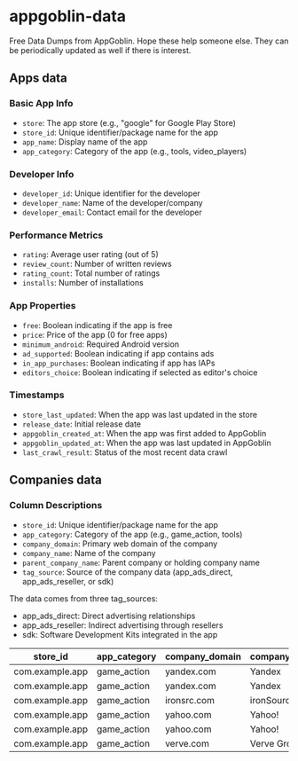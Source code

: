 # appgoblin-data
Free Data Dumps from AppGoblin. Hope these help someone else. They can be periodically updated as well if there is interest.

## Apps data

### Basic App Info
- `store`: The app store (e.g., "google" for Google Play Store)
- `store_id`: Unique identifier/package name for the app
- `app_name`: Display name of the app
- `app_category`: Category of the app (e.g., tools, video_players)

### Developer Info
- `developer_id`: Unique identifier for the developer
- `developer_name`: Name of the developer/company
- `developer_email`: Contact email for the developer

### Performance Metrics
- `rating`: Average user rating (out of 5)
- `review_count`: Number of written reviews
- `rating_count`: Total number of ratings
- `installs`: Number of installations

### App Properties
- `free`: Boolean indicating if the app is free
- `price`: Price of the app (0 for free apps)
- `minimum_android`: Required Android version
- `ad_supported`: Boolean indicating if app contains ads
- `in_app_purchases`: Boolean indicating if app has IAPs
- `editors_choice`: Boolean indicating if selected as editor's choice

### Timestamps
- `store_last_updated`: When the app was last updated in the store
- `release_date`: Initial release date
- `appgoblin_created_at`: When the app was first added to AppGoblin
- `appgoblin_updated_at`: When the app was last updated in AppGoblin
- `last_crawl_result`: Status of the most recent data crawl

## Companies data

### Column Descriptions
- `store_id`: Unique identifier/package name for the app
- `app_category`: Category of the app (e.g., game_action, tools)
- `company_domain`: Primary web domain of the company
- `company_name`: Name of the company
- `parent_company_name`: Parent company or holding company name
- `tag_source`: Source of the company data (app_ads_direct, app_ads_reseller, or sdk)

The data comes from three tag_sources:
- app_ads_direct: Direct advertising relationships
- app_ads_reseller: Indirect advertising through resellers
- sdk: Software Development Kits integrated in the app

| store_id | app_category | company_domain | company_name | parent_company_name | tag_source |
|----------|--------------|----------------|--------------|-------------------|------------|
| com.example.app | game_action | yandex.com | Yandex | Yandex | app_ads_direct |
| com.example.app | game_action | yandex.com | Yandex | Yandex | app_ads_reseller |
| com.example.app | game_action | ironsrc.com | ironSource | Unity Ads | app_ads_direct |
| com.example.app | game_action | yahoo.com | Yahoo! | Yahoo! | app_ads_direct |
| com.example.app | game_action | yahoo.com | Yahoo! | Yahoo! | app_ads_reseller |
| com.example.app | game_action | verve.com | Verve Group | Verve Group | app_ads_reseller |
